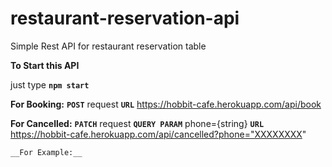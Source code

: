 # restaurant-reservation-api
Simple Rest API for restaurant reservation table


**To Start this API**

just type   **`npm start`**


**For Booking:**
  **`POST`** request
  **`URL`**  https://hobbit-cafe.herokuapp.com/api/book

**For Cancelled:**
  **`PATCH`** request
  **`QUERY PARAM`** phone={string}
  **`URL`**  https://hobbit-cafe.herokuapp.com/api/cancelled?phone="XXXXXXXX"
  
  `__For Example:__`
